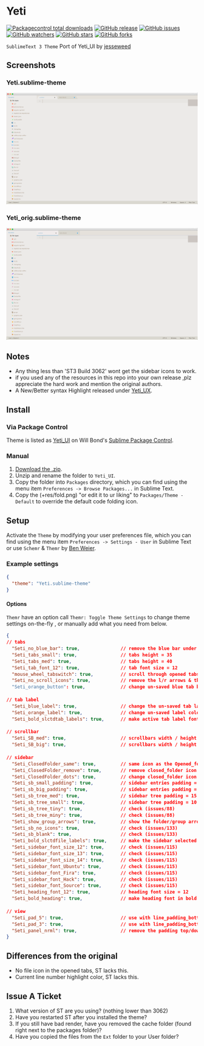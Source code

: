 # Yeti

[![Packagecontrol total downloads](https://img.shields.io/packagecontrol/dt/Yeti_UI.svg?style=flat-square)](https://packagecontrol.io/packages/Yeti_UI/)
[![GitHub release](https://img.shields.io/github/release/ctf0/Yeti_ST3.svg?style=flat-square&label=latest%20release)](https://github.com/ctf0/Yeti_ST3/releases/latest/)
[![GitHub issues](https://img.shields.io/github/issues/ctf0/Yeti_ST3.svg?style=flat-square)](https://github.com/ctf0/Yeti_ST3/issues?utf8=✓&q=is%3Aissue+is%3Aopen)
[![GitHub watchers](https://img.shields.io/github/watchers/ctf0/Yeti_ST3.svg?style=flat-square)](https://github.com/ctf0/Yeti_ST3/watchers/)
[![GitHub stars](https://img.shields.io/github/stars/ctf0/Yeti_ST3.svg?style=flat-square)](https://github.com/ctf0/Yeti_ST3/stargazers/)
[![GitHub forks](https://img.shields.io/github/forks/ctf0/Yeti_ST3.svg?style=flat-square)](https://github.com/ctf0/Yeti_ST3/network/)

`SublimeText 3 Theme` Port of Yeti_UI by [jesseweed](https://github.com/jesseweed/yeti-ui)

## Screenshots

### Yeti.sublime-theme

![Yeti Screenshot](./Resource/screenshot-1.png)

### Yeti_orig.sublime-theme

![Yeti Screenshot](./Resource/screenshot-2.png)

## Notes

* Any thing less than 'ST3 Build 3062' wont get the sidebar icons to work.
* if you used any of the resources in this repo into your own release ,plz appreciate the hard work and mention the original authors.
* A New/Better syntax Highlight released under [Yeti_UX](https://packagecontrol.io/packages/Yeti_UX).

## Install

### Via Package Control

Theme is listed as [Yeti_UI](https://packagecontrol.io/packages/Yeti_UI) on Will Bond's [Sublime Package Control](https://packagecontrol.io).

### Manual

1. [Download the .zip](https://github.com/ctf0/Yeti_ST3/archive/master.zip).
2. Unzip and rename the folder to `Yeti_UI`.
3. Copy the folder into `Packages` directory, which you can find using the menu item `Preferences -> Browse Packages...` in Sublime Text.
4. Copy the (+res/fold.png) "or edit it to ur liking" to `Packages/Theme - Default` to override the default code folding icon.

## Setup

Activate the `Theme` by modifying your user preferences file, which you can find using the menu item `Preferences -> Settings - User` in Sublime Text or use `Schemr` & `Themr` by [Ben Weier](https://github.com/benweier).

### Example settings

```json
{
  "theme": "Yeti.sublime-theme"
}
```

#### Options

`Themr` have an option call ``Themr: Toggle Theme Settings`` to change theme settings on-the-fly , or manually add what you need from below.

```json
{
// tabs
  "Seti_no_blue_bar": true,               // remove the blue bar under the un-saved tabs
  "Seti_tabs_small": true,                // tabs height = 35
  "Seti_tabs_med": true,                  // tabs height = 40
  "Seti_tab_font_12": true,               // tab font size = 12
  "mouse_wheel_tabswitch": true,          // scroll through opened tabs
  "Seti_no_scroll_icons": true,           // remove the l/r arrows & the drop down button, effective when ("enable_tab_scrolling": true)
  "Seti_orange_button": true,             // change un-saved blue tab buttons to orange

// tab label
  "Seti_blue_label": true,                // change the un-saved tab label to blue
  "Seti_orange_label": true,		      // change un-saved label color to orange
  "Seti_bold_slctdtab_labels": true,      // make active tab label font in bold

// scrollbar
  "Seti_SB_med": true,                    // scrollbars width / height = 6
  "Seti_SB_big": true,                    // scrollbars width / height = 10

// sidebar
  "Seti_ClosedFolder_same": true,         // same icon as the Opened_folder
  "Seti_ClosedFolder_remove": true,       // remove closed_folder icon
  "Seti_ClosedFolder_dots": true,         // change closed_folder icon to dot
  "Seti_sb_small_padding": true,          // sidebar entries padding = 3
  "Seti_sb_big_padding": true,            // sidebar entries padding = 10
  "Seti_sb_tree_med": true,               // sidebar tree padding = 15
  "Seti_sb_tree_small": true,             // sidebar tree padding = 10
  "Seti_sb_tree_tiny": true,              // check (issues/88)
  "Seti_sb_tree_miny": true,              // check (issues/88)
  "Seti_show_group_arrows": true,         // show the folder/group arrows in sidebar
  "Seti_sb_no_icons": true,               // check (issues/133)
  "Seti_sb_blank": true,                  // check (issues/133)
  "Seti_bold_slctdfile_labels": true,     // make the sidebar selected file text in bold
  "Seti_sidebar_font_size_12": true,      // check (issues/115)
  "Seti_sidebar_font_size_13": true,      // check (issues/115)
  "Seti_sidebar_font_size_14": true,      // check (issues/115)
  "Seti_sidebar_font_Ubuntu": true,       // check (issues/115)
  "Seti_sidebar_font_Fira": true,         // check (issues/115)
  "Seti_sidebar_font_Hack": true,         // check (issues/115)
  "Seti_sidebar_font_Source": true,       // check (issues/115)
  "Seti_heading_font_12": true,           // heading font size = 12
  "Seti_bold_heading": true,              // make heading font in bold

// view
  "Seti_pad_5": true,                     // use with line_padding_bottom / line_padding_top = 5
  "Seti_pad_3": true,                     // use with line_padding_bottom / line_padding_top = 3
  "Seti_panel_nrml": true,                // remove the padding top/down from quick panel
}
```

## Differences from the original

* No file icon in the opened tabs, ST lacks this.
* Current line number highlight color, ST lacks this.

## Issue A Ticket

1. What version of ST are you using? (nothing lower than 3062)
2. Have you restarted ST after you installed the theme?
3. If you still have bad render, have you removed the cache folder (found right next to the packages folder)?
4. Have you copied the files from the `Ext` folder to your User folder?

